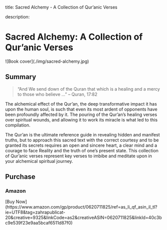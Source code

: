 title: Sacred Alchemy - A Collection of Qur’anic Verses

description:

# Sacred Alchemy: A Collection of Qur’anic Verses

<div markdown="1" class="cover-image">
![Book cover](./img/sacred-alchemy.jpg)
</div>

## Summary

> “And We send down of the Quran that which is a healing and a mercy to those who believe …” – Quran, 17:82

The alchemical effect of the Qur’an, the deep transformative impact it has upon the human soul, is such that even its most ardent of opponents have been profoundly affected by it. The pouring of the Qur’an’s healing verses over spiritual wounds, and allowing it to work its miracle is what led to this compilation.

The Qur’an is the ultimate reference guide in revealing hidden and manifest truths, but to approach this sacred text with the correct courtesy and to be granted its secrets requires an open and sincere heart, a clear mind and a courage to face Reality and the truth of one’s present state. This collection of Qur’anic verses represent key verses to imbibe and meditate upon in your alchemical spiritual journey.

## Purchase

### Amazon

<div markdown="3" class="purchase-link">
[Buy Now](https://www.amazon.com/gp/product/0620711825/ref=as_li_qf_asin_il_tl?ie=UTF8&tag=zahrapublicat-20&creative=9325&linkCode=as2&creativeASIN=0620711825&linkId=40c3bc9e539f23e9aa5bcaf6511d87f0)
</div>
